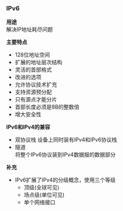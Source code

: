 ### IPv6
**用途**  
解决IP地址耗尽问题

**主要特点** 
- 128位地址空间
- 扩展的地址层次结构
- 灵活的首部格式
- 改进的选项
- 允许协议技术扩充
- 支持资源预分配
- 只有源点才能分片
- 首部长度必须是8B的整数倍
- 增大安全性

**IPv6和IPv4的兼容**  
- 双协议栈
设备上同时装有IPv4和IPv6协议栈
- 隧道  
将整个IPv6协议装到IPv4数据报的数据部分

**补充**  
- IPv6扩展了IPv4的分级概念，使用三个等级
  - 顶级(全球可见)
  - 场点级(单位可见)
  - 单个网络接口